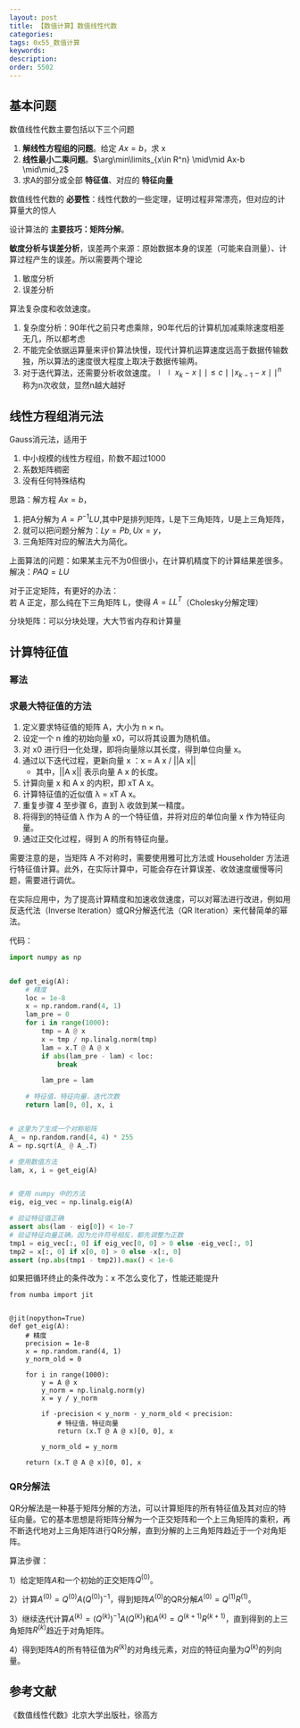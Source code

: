 ```yaml
---
layout: post
title: 【数值计算】数值线性代数
categories:
tags: 0x55_数值计算
keywords:
description:
order: 5502
---
```



## 基本问题

数值线性代数主要包括以下三个问题
1. **解线性方程组的问题**。给定 $Ax=b$，求 x
2. **线性最小二乘问题**。$\arg\min\limits_{x\in R^n} \mid\mid Ax-b \mid\mid_2$
3. 求A的部分或全部 **特征值**、对应的 **特征向量**


数值线性代数的 **必要性**：线性代数的一些定理，证明过程非常漂亮，但对应的计算量大的惊人

设计算法的 **主要技巧：矩阵分解**。  



**敏度分析与误差分析**，误差两个来源：原始数据本身的误差（可能来自测量）、计算过程产生的误差。所以需要两个理论
1. 敏度分析
2. 误差分析


算法复杂度和收敛速度。
1. 复杂度分析：90年代之前只考虑乘除，90年代后的计算机加减乘除速度相差无几，所以都考虑
2. 不能完全依据运算量来评价算法快慢，现代计算机运算速度远高于数据传输数独，所以算法的速度很大程度上取决于数据传输两。
3. 对于迭代算法，还需要分析收敛速度。$\mid\mid x_k-x \mid\mid \leq c\mid\mid x_{k-1}-x \mid\mid^n$ 称为n次收敛，显然n越大越好


## 线性方程组消元法

Gauss消元法，适用于
1. 中小规模的线性方程组，阶数不超过1000
2. 系数矩阵稠密
3. 没有任何特殊结构


思路：解方程 $Ax=b$，
1. 把A分解为 $A=P^{-1}LU$,其中P是排列矩阵，L是下三角矩阵，U是上三角矩阵，
2. 就可以把问题分解为：$Ly=Pb,Ux=y$，
3. 三角矩阵对应的解法大为简化。  


上面算法的问题：如果某主元不为0但很小，在计算机精度下的计算结果差很多。
解决：$PAQ=LU$


对于正定矩阵，有更好的办法：  
若 A 正定，那么纯在下三角矩阵 L，使得 $A=LL^T$（Cholesky分解定理）  


分块矩阵：可以分块处理，大大节省内存和计算量



## 计算特征值



### 幂法


### 求最大特征值的方法


1. 定义要求特征值的矩阵 A，大小为 n × n。
2. 设定一个 n 维的初始向量 x0，可以将其设置为随机值。
3. 对 x0 进行归一化处理，即将向量除以其长度，得到单位向量 x。
4. 通过以下迭代过程，更新向量 x ：x = A x / ||A x||
    - 其中，||A x|| 表示向量 A x 的长度。
5. 计算向量 x 和 A x 的内积，即 xT A x。
6. 计算特征值的近似值 λ = xT A x。
7. 重复步骤 4 至步骤 6，直到 λ 收敛到某一精度。
8. 将得到的特征值 λ 作为 A 的一个特征值，并将对应的单位向量 x 作为特征向量。
9. 通过正交化过程，得到 A 的所有特征向量。

需要注意的是，当矩阵 A 不对称时，需要使用雅可比方法或 Householder 方法进行特征值计算。此外，在实际计算中，可能会存在计算误差、收敛速度缓慢等问题，需要进行调优。



在实际应用中，为了提高计算精度和加速收敛速度，可以对幂法进行改进，例如用反迭代法（Inverse Iteration）或QR分解迭代法（QR Iteration）来代替简单的幂法。


代码：
```python
import numpy as np


def get_eig(A):
    # 精度
    loc = 1e-8
    x = np.random.rand(4, 1)
    lam_pre = 0
    for i in range(1000):
        tmp = A @ x
        x = tmp / np.linalg.norm(tmp)
        lam = x.T @ A @ x
        if abs(lam_pre - lam) < loc:
            break

        lam_pre = lam

    # 特征值，特征向量，迭代次数
    return lam[0, 0], x, i


# 这里为了生成一个对称矩阵
A_ = np.random.rand(4, 4) * 255
A = np.sqrt(A_ @ A_.T)

# 使用数值方法
lam, x, i = get_eig(A)


# 使用 numpy 中的方法
eig, eig_vec = np.linalg.eig(A)

# 验证特征值正确
assert abs(lam - eig[0]) < 1e-7
# 验证特征向量正确。因为允许符号相反，都先调整为正数
tmp1 = eig_vec[:, 0] if eig_vec[0, 0] > 0 else -eig_vec[:, 0]
tmp2 = x[:, 0] if x[0, 0] > 0 else -x[:, 0]
assert (np.abs(tmp1 - tmp2)).max() < 1e-6
```

如果把循环终止的条件改为：x 不怎么变化了，性能还能提升
```
from numba import jit


@jit(nopython=True)
def get_eig(A):
    # 精度
    precision = 1e-8
    x = np.random.rand(4, 1)
    y_norm_old = 0

    for i in range(1000):
        y = A @ x
        y_norm = np.linalg.norm(y)
        x = y / y_norm

        if -precision < y_norm - y_norm_old < precision:
            # 特征值，特征向量
            return (x.T @ A @ x)[0, 0], x

        y_norm_old = y_norm

    return (x.T @ A @ x)[0, 0], x
```




### QR分解法

QR分解法是一种基于矩阵分解的方法，可以计算矩阵的所有特征值及其对应的特征向量。它的基本思想是将矩阵分解为一个正交矩阵和一个上三角矩阵的乘积，再不断迭代地对上三角矩阵进行QR分解，直到分解的上三角矩阵趋近于一个对角矩阵。

算法步骤：

1）给定矩阵$A$和一个初始的正交矩阵$Q^{(0)}$。

2）计算$A^{(0)}=Q^{(0)}A(Q^{(0)})^{-1}$，得到矩阵$A^{(0)}$的QR分解$A^{(0)}=Q^{(1)}R^{(1)}$。

3）继续迭代计算$A^{(k)}=(Q^{(k)})^{-1}A(Q^{(k)})$和$A^{(k)}=Q^{(k+1)}R^{(k+1)}$，直到得到的上三角矩阵$R^{(k)}$趋近于对角矩阵。

4）得到矩阵$A$的所有特征值为$R^{(k)}$的对角线元素，对应的特征向量为$Q^{(k)}$的列向量。































## 参考文献

《数值线性代数》北京大学出版社，徐高方
